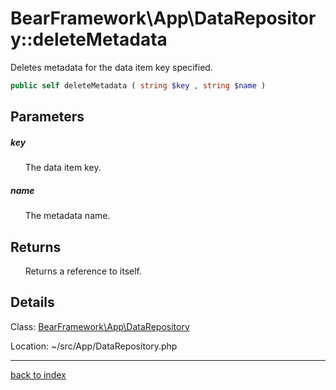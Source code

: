 # BearFramework\App\DataRepository::deleteMetadata

Deletes metadata for the data item key specified.

```php
public self deleteMetadata ( string $key , string $name )
```

## Parameters

##### key

&nbsp;&nbsp;&nbsp;&nbsp;&nbsp;&nbsp;The data item key.

##### name

&nbsp;&nbsp;&nbsp;&nbsp;&nbsp;&nbsp;The metadata name.

## Returns

&nbsp;&nbsp;&nbsp;&nbsp;&nbsp;&nbsp;Returns a reference to itself.

## Details

Class: [BearFramework\App\DataRepository](bearframework.app.datarepository.class.md)

Location: ~/src/App/DataRepository.php

---

[back to index](index.md)

